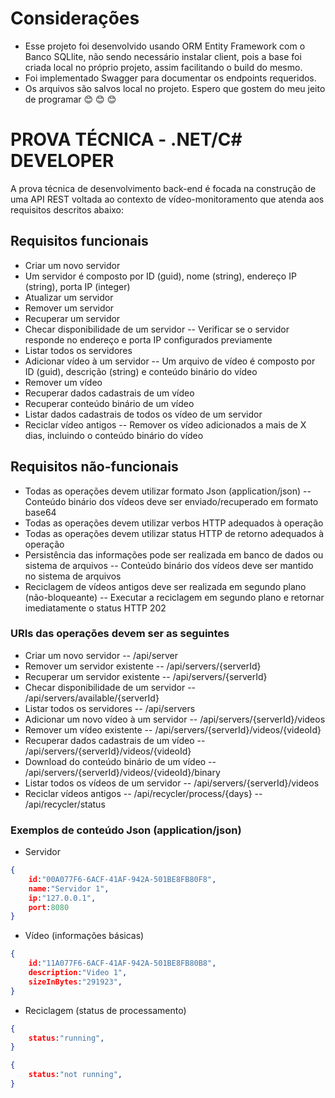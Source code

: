 # Considerações
- Esse projeto foi desenvolvido usando ORM Entity Framework com o Banco SQLlite, não sendo necessário instalar client, pois a base foi criada local no próprio projeto, assim facilitando o build do mesmo.
- Foi implementado Swagger para documentar os endpoints requeridos.
- Os arquivos são salvos local no projeto.
Espero que gostem do meu jeito de programar :blush: :blush: :blush:


# PROVA TÉCNICA - .NET/C# DEVELOPER

A prova técnica de desenvolvimento back-end é focada na construção de uma API REST voltada ao
contexto de vídeo-monitoramento que atenda aos requisitos descritos abaixo:

## Requisitos funcionais

- Criar um novo servidor
-  Um servidor é composto por ID (guid), nome (string), endereço IP (string), porta IP (integer)
- Atualizar um servidor
- Remover um servidor
- Recuperar um servidor
- Checar disponibilidade de um servidor
-- Verificar se o servidor responde no endereço e porta IP configurados previamente
- Listar todos os servidores
- Adicionar vídeo à um servidor
-- Um arquivo de vídeo é composto por ID (guid), descrição (string) e conteúdo binário do vídeo
- Remover um vídeo
- Recuperar dados cadastrais de um vídeo
- Recuperar conteúdo binário de um vídeo
- Listar dados cadastrais de todos os vídeo de um servidor
- Reciclar vídeo antigos
-- Remover os vídeo adicionados a mais de X dias, incluindo o conteúdo binário do vídeo

## Requisitos não-funcionais

- Todas as operações devem utilizar formato Json (application/json)
-- Conteúdo binário dos vídeos deve ser enviado/recuperado em formato base64
- Todas as operações devem utilizar verbos HTTP adequados à operação
- Todas as operações devem utilizar status HTTP de retorno adequados à operação
- Persistência das informações pode ser realizada em banco de dados ou sistema de arquivos
-- Conteúdo binário dos vídeos deve ser mantido no sistema de arquivos
- Reciclagem de vídeos antigos deve ser realizada em segundo plano (não-bloqueante)
-- Executar a reciclagem em segundo plano e retornar imediatamente o status HTTP 202
### URIs das operações devem ser as seguintes
 - Criar um novo servidor
--  /api/server
- Remover um servidor existente
-- /api/servers/{serverId}
- Recuperar um servidor existente
-- /api/servers/{serverId}
- Checar disponibilidade de um servidor
-- /api/servers/available/{serverId}
- Listar todos os servidores
-- /api/servers
- Adicionar um novo vídeo à um servidor
-- /api/servers/{serverId}/videos
- Remover um vídeo existente
-- /api/servers/{serverId}/videos/{videoId}
- Recuperar dados cadastrais de um vídeo
-- /api/servers/{serverId}/videos/{videoId}
- Download do conteúdo binário de um vídeo
-- /api/servers/{serverId}/videos/{videoId}/binary
- Listar todos os vídeos de um servidor
-- /api/servers/{serverId}/videos
- Reciclar vídeos antigos
-- /api/recycler/process/{days}
-- /api/recycler/status
 ### Exemplos de conteúdo Json (application/json)
- Servidor
```json
{ 
	id:"00A077F6-6ACF-41AF-942A-501BE8FB80F8", 
	name:"Servidor 1", 
	ip:"127.0.0.1", 
	port:8080 
}
```

- Vídeo (informações básicas)
```json
{ 
	id:"11A077F6-6ACF-41AF-942A-501BE8FB80B8", 
	description:"Video 1", 
	sizeInBytes:"291923", 	
}
```

- Reciclagem (status de processamento)
```json
{ 
	status:"running", 	
}
```
```json
{ 
	status:"not running", 	
}
```


